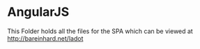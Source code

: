 # AngularJS
This Folder holds all the files for the SPA which can be viewed at http://bareinhard.net/ladot

